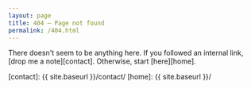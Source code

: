 ```yaml
---
layout: page
title: 404 – Page not found
permalink: /404.html
---
```


There doesn't seem to be anything here.  If you followed an internal link, [drop me a note][contact].
 Otherwise, start [here][home].

[contact]: {{ site.baseurl }}/contact/
[home]: {{ site.baseurl }}/
